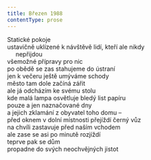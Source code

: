 ```yaml
---
title: Březen 1988
contentType: prose
---
```


Statické pokoje  
ustavičně uklízené k návštěvě lidí, kteří ale nikdy  
     nepřijdou  
všemožné přípravy pro nic  
po obědě se zas stahujeme do ústraní  
jen k večeru ještě umýváme schody  
město tam dole začíná zářit  
ale já odcházím ke svému stolu  
kde malá lampa osvětluje bledý list papíru  
pouze a jen naznačované dny  
a jejich zklamání z obyvatel toho domu –  
před oknem v dolní místnosti přejíždí černý vůz  
na chvíli zastavuje před naším vchodem  
ale zase se asi po minutě rozjíždí  
teprve pak se dům  
propadne do svých neochvějných jistot
